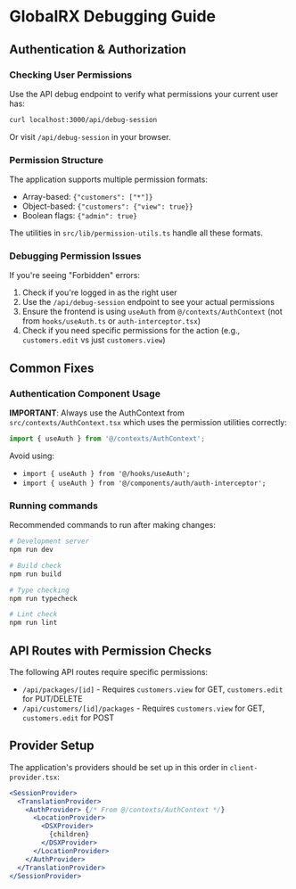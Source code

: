 # GlobalRX Debugging Guide

## Authentication & Authorization

### Checking User Permissions

Use the API debug endpoint to verify what permissions your current user has:

```bash
curl localhost:3000/api/debug-session
```

Or visit `/api/debug-session` in your browser.

### Permission Structure

The application supports multiple permission formats:

- Array-based: `{"customers": ["*"]}`
- Object-based: `{"customers": {"view": true}}`
- Boolean flags: `{"admin": true}`

The utilities in `src/lib/permission-utils.ts` handle all these formats.

### Debugging Permission Issues

If you're seeing "Forbidden" errors:

1. Check if you're logged in as the right user
2. Use the `/api/debug-session` endpoint to see your actual permissions
3. Ensure the frontend is using `useAuth` from `@/contexts/AuthContext` (not from `hooks/useAuth.ts` or `auth-interceptor.tsx`)
4. Check if you need specific permissions for the action (e.g., `customers.edit` vs just `customers.view`)

## Common Fixes

### Authentication Component Usage

**IMPORTANT**: Always use the AuthContext from `src/contexts/AuthContext.tsx` which uses the permission utilities correctly:

```jsx
import { useAuth } from '@/contexts/AuthContext';
```

Avoid using:
- `import { useAuth } from '@/hooks/useAuth';`
- `import { useAuth } from '@/components/auth/auth-interceptor';`

### Running commands

Recommended commands to run after making changes:

```bash
# Development server
npm run dev

# Build check
npm run build

# Type checking
npm run typecheck

# Lint check
npm run lint
```

## API Routes with Permission Checks

The following API routes require specific permissions:

- `/api/packages/[id]` - Requires `customers.view` for GET, `customers.edit` for PUT/DELETE
- `/api/customers/[id]/packages` - Requires `customers.view` for GET, `customers.edit` for POST

## Provider Setup 

The application's providers should be set up in this order in `client-provider.tsx`:

```jsx
<SessionProvider>
  <TranslationProvider>
    <AuthProvider> {/* From @/contexts/AuthContext */}
      <LocationProvider>
        <DSXProvider>
          {children}
        </DSXProvider>
      </LocationProvider>
    </AuthProvider>
  </TranslationProvider>
</SessionProvider>
```